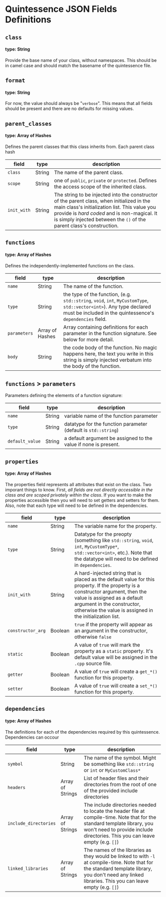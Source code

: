 # Quintessence JSON Fields Definitions

## `class`

#### type: String

Provide the base name of your class, without namespaces.  This should be in
camel case and should match the basename of the quintessence file.



## `format`

#### type: String

For now, the value should always be "`verbose`".  This means that all fields should be present and
there are no defaults for missing values.



## `parent_classes`

#### type: Array of Hashes

Defines the parent classes that this class inherits from.  Each parent class
hash

| field | type | description |
| --- | --- | --- |
| `class` | String | The name of the parent class. |
| `scope` | String | one of `public`, `private` or `protected`.  Defines the access scope of the inherited class. |
| `init_with` | String | The string to be injected into the constructor of the parent class, when initialized in the main class's initialization list.  This value you provide is _hard coded_ and is non-magical.  It is simply injected between the `()` of the parent class's construction. |



## `functions`

#### type: Array of Hashes

Defines the independently-implemented functions on the class.

| field | type | description |
| --- | --- | --- |
| `name` | String | The name of the function. |
| `type` | String | the type of the function, (e.g. `std::string`, `void`, `int`, `MyCustomType`, `std::vector<int>`).  Any type declared must be included in the quintessence's `dependencies` field. |
| `parameters` | Array of Hashes | Array containing definitions for each parameter in the function signature.  See below for more detail. |
| `body` | String | the code body of the function.  No magic happens here, the text you write in this string is simply injected verbatum into the body of the function. |



## `functions` > `parameters`

Parameters defining the elements of a function signature:

| field | type | description |
| --- | --- | --- |
| `name` | String | variable name of the function parameter |
| `type` | String | datatype for the function parameter (default is `std::string`) |
| `default_value` | String | a default argument be assigned to the value if none is present. |




## `properties`

#### type: Array of Hashes

The properties field represents all attributes that exist on the class.  Two
imporant things to know.  First, _all fields are not directly accessible in the
class and are scoped privately within the class_.  If you want to make the properties
accessible then you will need to set getters and setters for them.  Also, note
that each type will need to be defined in the dependencies.

| field | type | description |
| --- | --- | --- |
| `name` | String | The variable name for the property. |
| `type` | String | Datatype for the preopty (something like `std::string`, `void`, `int`, `MyCustomType*`, `std::vector<int>`, etc.).  Note that the datatype will need to be defined in `dependencies`. |
| `init_with` | String | A hard-injected string that is placed as the default value for this property.  If the property is a constructor argument, then the value is assigned as a default argument in the constructor, otherwise the value is assigned in the initialization list. |
| `constructor_arg` | Boolean | `true` if the property will appear as an argument in the constructor, otherwise `false` |
| `static` | Boolean | A value of `true` will mark the property as a `static` property.  It's default value will be assigned in the `.cpp` source file. |
| `getter` | Boolean | A value of `true` will create a `get_*()` function for this property. |
| `setter` | Boolean | A value of `true` will create a `set_*()` function for this property. |




## `dependencies`

#### type: Array of Hashes

The definitions for each of the dependencies required by this quintessence.
Dependencies can occour 

| field | type | description |
| --- | --- | --- |
| `symbol` | String | The name of the symbol.  Might be something like `std::string` or `int` or `MyCustomClass*` |
| `headers` | Array of Strings | List of header files and their directories from the root of one of the provided include directories |
| `include_directories` | Array of Strings | The include directories needed to locate the header file at compile-time. Note that for the standard template library, you won't need to provide include directories. This you can leave empty (e.g. `[]`) |
| `linked_libraries` | Array of Strings | The names of the libraries as they would be linked to with `-l` at compile-time. Note that for the standard template library, you don't need any linked libraries. This you can leave empty (e.g. `[]`) |



